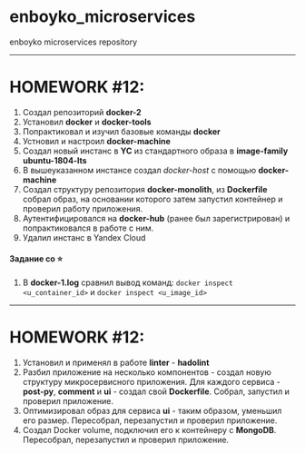 # enboyko_microservices
enboyko microservices repository

---
# HOMEWORK #12:

1. Создал репозиторий **docker-2**
2. Установил **docker** и **docker-tools**
3. Попрактиковал и изучил базовые команды **docker**
4. Устновил и настроил **docker-machine**
5. Создал новый инстанс в **YC** из стандартного образа в **image-family** **ubuntu-1804-lts**
6. В вышеуказанном инстансе создал *docker-host* с помощью **docker-machine**
7. Создал структуру репозитория **docker-monolith**, из **Dockerfile** собрал образ, на основании которого затем запустил контейнер и проверил работу приложения.
8. Аутентифицировался на **docker-hub** (ранее был зарегистрирован) и попрактиковался в работе с ним.
9. Удалил инстанс в Yandex Cloud

#### Задание со ⭐

1. В **docker-1.log** сравнил вывод команд:
    `docker inspect <u_container_id>`
    и
    `docker inspect <u_image_id>`

---
# HOMEWORK #12:

1. Установил и применял в работе **linter** - **hadolint**
2. Разбил приложение на несколько компонентов - создал новую структуру микросервисного приложения.
Для каждого сервиса - **post-py**, **comment** и **ui** - создал свой **Dockerfile**. Собрал, запустил и проверил приложение.
3. Оптимизировал образ для сервиса **ui** - таким образом, уменьшил его размер. Пересобрал, перезапустил и проверил приложение.
4. Создал Docker volume, подключил его к контейнеру с **MongoDB**. Пересобрал, перезапустил и проверил приложение.
